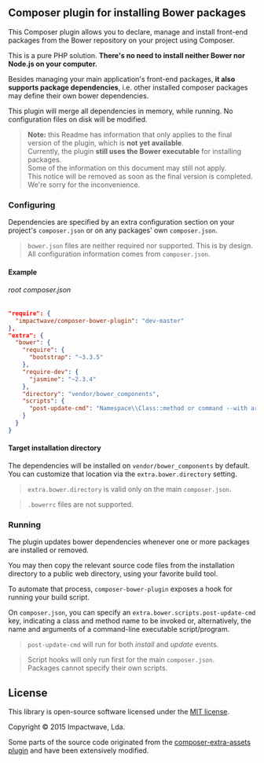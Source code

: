 
## Composer plugin for installing Bower packages

This Composer plugin allows you to declare, manage and install front-end packages from the Bower repository on your project using Composer.

This is a pure PHP solution. **There's no need to install neither Bower nor Node.js on your computer.**

Besides managing your main application's front-end packages, **it also supports package dependencies**, i.e. other installed composer 
packages may define their own bower dependencies.

This plugin will merge all dependencies in memory, while running. No configuration files on disk will be modified.

> **Note:** this Readme has information that only applies to the final version of the plugin, which is **not yet available**.  
Currently, the plugin **still uses the Bower executable** for installing packages.  
Some of the information on this document may still not apply.  
This notice will be removed as soon as the final version is completed.  
We're sorry for the inconvenience.

### Configuring

Dependencies are specified by an extra configuration section on your project's `composer.json` or on any 
packages' own `composer.json`.

> `bower.json` files are neither required nor supported. This is by design. All configuration information comes from `composer.json`.

#### Example

###### root composer.json

```json
"require": {
  "impactwave/composer-bower-plugin": "dev-master"
},
"extra": {
  "bower": {
    "require": {
      "bootstrap": "~3.3.5"
    },
    "require-dev": {
      "jasmine": "~2.3.4"
    },
    "directory": "vendor/bower_components",
    "scripts": {
      "post-update-cmd": "Namespace\\Class::method or command --with args"
    }
  }
}
```

#### Target installation directory

The dependencies will be installed on `vendor/bower_components` by default.
You can customize that location via the `extra.bower.directory` setting.

> `extra.bower.directory` is valid only on the main `composer.json`.

> `.bowerrc` files are not supported.

### Running

The plugin updates bower dependencies whenever one or more packages are installed or removed.

You may then copy the relevant source code files from the installation directory to a public web directory, using your favorite build tool.

To automate that process, `composer-bower-plugin` exposes a hook for running your build script.

On `composer.json`, you can specify an `extra.bower.scripts.post-update-cmd` key, indicating a class and method name to be invoked or, alternatively,
the name and arguments of a command-line executable script/program.

> `post-update-cmd` will run for both *install* and *update* events.

> Script hooks will only run first for the main `composer.json`.  
Packages cannot specify their own scripts.

## License

This library is open-source software licensed under the [MIT license](http://opensource.org/licenses/MIT).

Copyright &copy; 2015 Impactwave, Lda.

Some parts of the source code originated from the [composer-extra-assets plugin](https://github.com/koala-framework/composer-extra-assets) and have been extensively modified.
